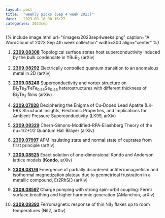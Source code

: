 ```yaml
---
layout: post
title:  "weekly picks (Sep 4 week 2023)"
date:   2023-09-18 00:16:27
categories: 2023sep
---
```



{% include image.html url="/images/2023sep4weeks.png" caption="A WordCloud of 2023 Sep 4th week collection" width=300 align="center" %}


1. **[2309.08308](http://arxiv.org/abs/2309.08308)** Topological surface states host superconductivity induced by the bulk condensate in YRuB$_2$ (arXiv)

1. **[2309.08292](http://arxiv.org/abs/2309.08292)** Electrically controlled quantum transition to an anomalous metal in 2D (arXiv)

1. **[2309.08246](http://arxiv.org/abs/2309.08246)** Superconductivity and vortex structure on Bi$_{2}$Te$_{3}$/FeTe$_{0.55}$Se$_{0.45}$ heterostructures with different thickness of Bi$_{2}$Te$_{3}$ films (arXiv)

1. **[2309.07928](http://arxiv.org/abs/2309.07928)** Deciphering the Enigma of Cu-Doped Lead Apatite (LK-99): Structural Insights, Electronic Properties, and Implications for Ambient-Pressure Superconductivity (LK99, arXiv)

1. **[2309.08329](http://arxiv.org/abs/2309.08329)** Chern-Simons-Modified-RPA-Eliashberg Theory of the nu=1/2+1/2 Quantum Hall Bilayer (arXiv)

1. **[2309.07997](http://arxiv.org/abs/2309.07997)** AFM insulating state and normal state of cuprates from first principle (arXiv)

1. **[2309.08525](http://arxiv.org/abs/2309.08525)** Exact solution of one-dimensional Kondo and Anderson lattice models (**Kondo**, arXiv)

1. **[2309.08176](http://arxiv.org/abs/2309.08176)** Emergence of partially disordered antiferromagnetism and isothermal magnetization plateau due to geometrical frustration in a metallic compound, Er2RhSi3 (arXiv)

1. **[2309.08597](http://arxiv.org/abs/2309.08597)** Charge pumping with strong spin-orbit coupling: Fermi surface breathing and higher harmonic generation (AManchon, arXiv)

1. **[2309.08392](http://arxiv.org/abs/2309.08392)** Ferromagnetic response of thin NiI$_2$ flakes up to room temperatures (NiI2, arXiv)
